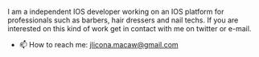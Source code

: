 I am a independent IOS developer working on an IOS platform for professionals such as barbers, hair dressers and nail techs. 
If you are interested on this kind of work get in contact with me on twitter or e-mail.
- 📫 How to reach me: jlicona.macaw@gmail.com





<!---
jeffala/jeffala is a ✨ special ✨ repository because its `README.md` (this file) appears on your GitHub profile.
You can click the Preview link to take a look at your changes.
--->
